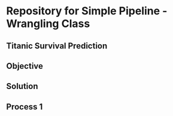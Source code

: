 # Repository for Simple Pipeline - Wrangling Class

## Titanic Survival Prediction

## Objective

## Solution

## Process 1
